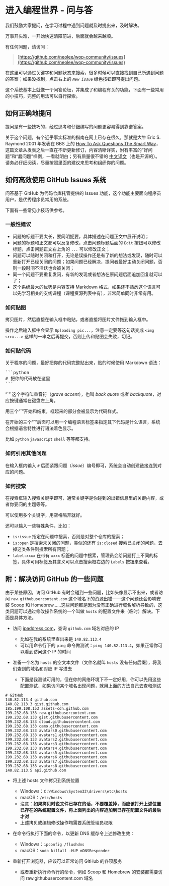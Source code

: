 # 进入编程世界 - 问与答

我们鼓励大家提问，在学习过程中遇到问题就及时提出来，及时解决。

万事开头难，一开始快速清障前进，后面就会越来越顺。

有任何问题，请访问：

> [https://github.com/neolee/wop-community/issues](https://github.com/neolee/wop-community/issues)

在这里可以通过关键字和问题状态来搜索，很多时候可以直接找到自己所遇到问题的答案；如果没找到，点击右上的 *`New issue`* 绿色按钮即可提出问题。

这个系统基本上就像一个问答论坛，并集成了和编程有关的功能，下面有一些常用的小技巧，完整的用法可以自行探索。

## 如何正确地提问

提问是有一些技巧的，经过思考和仔细编写的问题更容易得到靠谱答案。

关于这个问题，有个近乎事实标准的指南在网上已存在很久，那就是大牛 Eric S. Raymond 2001 年发表在 BBS 上的 [How To Ask Questions The Smart Way](http://www.catb.org/~esr/faqs/smart-questions.html)，这篇文章从发表之后一直在不断更新修订，内容清晰详实，附有丰富的“好问题”和“蠢问题”样例，一看就明白；另有质量很不错的 [中文译文](https://github.com/ryanhanwu/How-To-Ask-Questions-The-Smart-Way/blob/master/README-zh_CN.md)（也是开源的）。请务必仔细阅读，尽量按照里面的建议来思考和组织你的问题。

## 如何高效使用 GitHub Issues 系统

问答基于 GitHub 为代码仓库托管提供的 Issues 功能，这个功能主要面向程序员用户，是优秀程序员常用的系统。

下面有一些常见小技巧供参考。

### 一般性建议

* 问题的标题不要太长，要简明扼要，具体描述在问题正文中展开说明；
* 问题的标题和正文都可以反复修改，点击问题标题后面的 `Edit` 按钮可以修改标题，点击问题正文右上角的 `...` 可以修改正文；
* 问题可以随时关闭和打开，无论是误操作还是有了新的想法或发现，随时可以重新打开已经关闭的问题；如果问题已经解决，提问者最好主动关闭问题，否则一段时间不活跃也会被关闭；
* 同一个问题不要重复发问，有新的发现或者想法在原问题后面追加回复就可以了；
* 这个系统最大的优势是内容支持 Markdown 格式，如果还不熟悉这个语言可以先学习相关的支线课程（课程资源列表中有），非常简单同时非常有用。

### 如何贴图

拷贝图片，然后直接在输入框中粘贴，或者直接将图片文件拖到输入框中。

操作之后输入框中会显示 `Uploading pic...`，注意一定要等这句话变成 `<img src=...>` 这样的一串之后再提交，否则上传和贴图会失败，切记。

### 如何贴代码

关于程序的问题，最好把你的代码完整贴出来，贴的时候使用 Markdown 语法：

<pre>
```python
# 把你的代码放在这里
```
</pre>

“\`” 这个字符叫重音符（*grave accent*），也叫 *back quote* 或者 *backquote*，对应按键通常在键盘左上角。

用三个“\`”开始和结束，框起来的部分会被显示为代码样式。

在开始的三个“\`”后面可以用一个编程语言标签来指定其下代码是什么语言，系统会根据语言特性进行语法着色显示。

比如 `python` `javascript` `shell` 等等都支持。

### 如何引用其他问题

在输入框内输入 `#` 后面紧跟问题（*issue*）编号即可，系统会自动创建链接连到对应的问题。

### 如何搜索

在搜索框输入搜索关键字即可，通常关键字是你碰到的出错信息里的关键内容，或者你要问的主题等等。

可以使用多个关键字，用空格隔开就好。

还可以输入一些特殊条件，比如：
* `is:issue` 指定在问题中搜索，否则是对整个仓库的搜索；
* `is:open` 是搜索未关闭的问题，类似的还有 `is:closed` 搜索已关闭的问题，去掉这类条件则搜索所有问题；
* `label:xxxx` 在带有 `xxxx` 标签的问题中搜索，管理员会给问题打上不同的标签，具体可用标签及其含义可以点击搜索框右边的 `Labels` 按钮来查看。

## 附：解决访问 GitHub 的一些问题

由于某些原因，访问 GitHub 有时会碰到一些问题，比如头像显示不出来，或者访问 `raw.githubusercontent.com` 这个域名下的资源出错——这个问题还会影响安装 Scoop 和 Homebrew……这些问题都是因为没有正确进行域名解析导致的，这类问题可以通过修改操作系统的一个叫做 `hosts` 的配置文件来（临时）解决。下面是具体方法。

* 访问 [ipaddress.com](https://www.ipaddress.com/)，查询 `github.com` 域名对应的 IP
    * 比如在我的系统里查出来是 `140.82.113.4`
	* 可以用命令行下的 `ping` 命令做测试：`ping 140.82.113.4`，如果正常你可以看到访问这个 IP 的时间

* 准备一个名为 `hosts` 的空文本文件（文件名就叫 `hosts` 没有任何后缀），将我们查到的域名和对应 IP 写进去
    * 下面是我测试可用的，但在你的网络环境下不一定好用，你可以先用这些配置测试，如果访问某个域名出现问题，就用上面的方法自己去查和测试
```
# GitHub
140.82.113.4 github.com
140.82.113.3 gist.github.com
185.199.108.153 assets-cdn.github.com
199.232.68.133 raw.githubusercontent.com
199.232.68.133 gist.githubusercontent.com
199.232.68.133 cloud.githubusercontent.com
199.232.68.133 camo.githubusercontent.com
199.232.68.133 avatars0.githubusercontent.com
199.232.68.133 avatars1.githubusercontent.com
199.232.68.133 avatars2.githubusercontent.com
199.232.68.133 avatars3.githubusercontent.com
199.232.68.133 avatars4.githubusercontent.com
199.232.68.133 avatars5.githubusercontent.com
199.232.68.133 avatars6.githubusercontent.com
199.232.68.133 avatars7.githubusercontent.com
199.232.68.133 avatars8.githubusercontent.com
140.82.113.5 api.github.com
```

* 将上述 hosts 文件拷贝到系统位置
	* Windows：`C:\Windows\System32\drivers\etc\hosts`
	* macOS：`/etc/hosts`
	* 注意：**如果拷贝时说文件已存在的话，不要覆盖掉，而应该打开上述位置已存在的系统配置文件，将上面列出的内容追加到已存在配置文件的最后才对**
	* 上述拷贝或编辑修改操作均需要系统管理员权限

* 在命令行执行下面的命令，以更新 DNS 缓存令上述修改生效：
	* Windows：`ipconfig /flushdns`
	* macOS：`sudo killall -HUP mDNSResponder`

* 重新打开浏览器，应该可以正常访问 GitHub 的各项服务
	* 或者重新执行命令行的命令，例如 Scoop 和 Homebrew 的安装都需要访问 raw.githubusercontent.com 域名